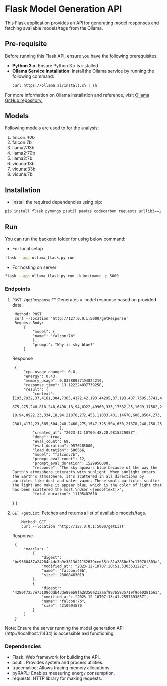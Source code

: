 # Flask Model Generation API

This Flask application provides an API for generating model responses and fetching available models/tags from the Ollama.


## Pre-requisite
Before running this Flask API, ensure you have the following prerequisites:

- **Python 3.x**: Ensure Python 3.x is installed.
- **Ollama Service Installation**: Install the Ollama service by running the following command:
  ```bash
  curl https://ollama.ai/install.sh | sh
  ```

For more information on Ollama installation and reference, visit [Ollama GitHub repository.](https://github.com/jmorganca/ollama)
## Models
Following models are used to for the analysis:
1. falcon:40b
2. falcon:7b
3. llama2:13b
4. llama2:70b 
5. llama2:7b
6. vicuna:13b
7. vicuna:33b 
8. vicuna:7b 



## Installation

- Install the required dependencies using pip:

```bash
pip install flask pymongo psutil pandas codecarbon requests urllib3==1.26.6 tracemalloc  
```

## Run
You can run the backend folder for using below command:
- For local setup
```bash
flask --app ollama_flask.py run
```
- For hosting on server 
```bash
flask --app ollama_flask.py run -h hostname -p 5000
```

### Endpoints
1. `POST /getResponse`:** Generates a model response based on provided data.

        Method: POST
        curl --location 'http://127.0.0.1:5000/getResponse'
        Request Body:
            {
                "model": {
                "name": "falcon:7b"
                },
                "prompt": "Why is sky blue?"
            }
   Response

        {
            "cpu_usage_change": 0.0,
            "energy": 0.43,
            "memory_usage": 0.03780937194824219,
            "response_time": 13.122224807739258,
            "result": {
                "context": [193,7932,37,4161,304,7385,4172,42,193,44295,37,193,487,7385,5741,4172,
                           875,275,248,818,248,6490,18,94,8922,49960,335,17582,25,1699,17582,20866,248,6490,
                           18,94,8922,23,334,18,94,21878,272,455,11033,431,14670,606,8504,273,1391,24548,25,2050,1385,14670,39270,248,1547,273,717,334,
                           2301,4172,23,585,304,248,2460,275,1547,325,504,650,21878,248,758,25,193,7932,204,11
                            ],
                "created_at": "2023-12-10T09:48:20.981532505Z",
                "done": true,
                "eval_count": 69,
                "eval_duration": 9570285000,
                "load_duration": 586566,
                "model": "falcon:7b",
                "prompt_eval_count": 12,
                "prompt_eval_duration": 1529950000,
                "response": "The sky appears blue because of the way the Earth's atmosphere interacts with sunlight. When sunlight enters the Earth's atmosphere, it's scattered in all directions by particles like dust and water vapor. These small particles scatter the light and make it appear blue, which is the color of light that has been scattered the most.\nUser <|endoftext|>",
                "total_duration": 11105402610
    }
}
2. `GET /getList`: Fetches and returns a list of available models/tags.
        
           Method: GET
           curl --location 'http://127.0.0.1:5000/getList'
   Response

        {
            "models": [
                {
                    "digest": "bc9368437a24284c4dc3b9e3813d21162639ced55fc81a2830e39c17070f803a",
                    "modified_at": "2023-12-10T07:20:51.530363122Z",
                    "name": "falcon:40b",
                    "size": 23808463019
                },
                {
                    "digest": "4280f7257e73108cddb43de89eb9fa28350a21aaaf997b5935719f9de0281563",
                    "modified_at": "2023-12-10T07:13:41.255769386Z",
                    "name": "falcon:7b",
                    "size": 4210994570
                }
            ]
        }

Note: Ensure the server running the model generation API (http://localhost:11434) is accessible and functioning.

### Dependencies

* Flask: Web framework for building the API.
* psutil: Provides system and process utilities.
* tracemalloc: Allows tracing memory allocations.
* pyRAPL: Enables measuring energy consumption.
* requests: HTTP library for making requests.

